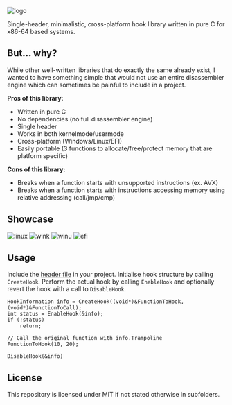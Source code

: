 ![logo](Assets/logo_small.png)

Single-header, minimalistic, cross-platform hook library written in pure C for x86-64 based systems.

## But... why?
While other well-written libraries that do exactly the same already exist, I wanted to have something simple that would not use an entire disassembler engine which can sometimes be painful to include in a project. 

**Pros of this library:**
- Written in pure C
- No dependencies (no full disassembler engine)
- Single header
- Works in both kernelmode/usermode
- Cross-platform (Windows/Linux/EFI)
- Easily portable (3 functions to allocate/free/protect memory that are platform specific)

**Cons of this library:**
- Breaks when a function starts with unsupported instructions (ex. AVX)
- Breaks when a function starts with instructions accessing memory using relative addressing (call/jmp/cmp)

## Showcase
![linux](Assets/linux_usermode.png)
![wink](Assets/windows_kernelmode.png)
![winu](Assets/windows_usermode.png)
![efi](Assets/efi_application.png)

## Usage
Include the [header file](https://github.com/SamuelTulach/LightHook/blob/main/Source/LightHook.h) in your project. Initialise hook structure by calling `CreateHook`. Perform the actual hook by calling `EnableHook` and optionally revert the hook with a call to `DisableHook`.

```
HookInformation info = CreateHook((void*)&FunctionToHook, (void*)&FunctionToCall);
int status = EnableHook(&info);
if (!status)
    return;

// Call the original function with info.Trampoline
FunctionToHook(10, 20);

DisableHook(&info)
```

## License
This repository is licensed under MIT if not stated otherwise in subfolders.
